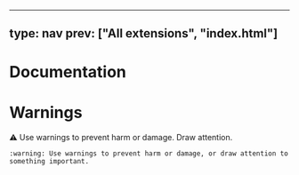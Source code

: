 



---
type: nav
prev: ["All extensions", "index.html"]
---





# Documentation

# Warnings

:warning: Use warnings to prevent harm or damage. Draw attention.


```
:warning: Use warnings to prevent harm or damage, or draw attention to something important.
```




